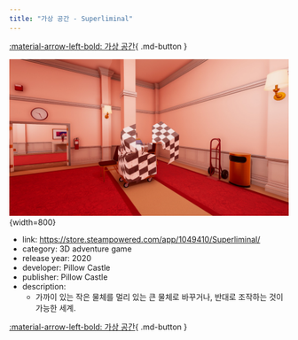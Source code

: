 ```yaml
---
title: "가상 공간 - Superliminal"
---
```


[:material-arrow-left-bold: 가상 공간](./index.md){ .md-button }

![superliminal](../../../assets/electronic-architecture/virtual-space/superliminal.jpg){width=800}

- link: <https://store.steampowered.com/app/1049410/Superliminal/>
- category: 3D adventure game
- release year: 2020
- developer: Pillow Castle
- publisher: Pillow Castle
- description:
    - 가까이 있는 작은 물체를 멀리 있는 큰 물체로 바꾸거나, 반대로 조작하는 것이 가능한 세계.

[:material-arrow-left-bold: 가상 공간](./index.md){ .md-button }
